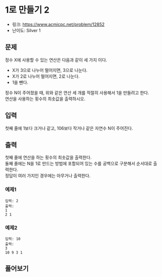 # 1로 만들기 2

- 링크: https://www.acmicpc.net/problem/12852
- 난이도: Silver 1

## 문제

정수 X에 사용할 수 있는 연산은 다음과 같이 세 가지 이다.

- X가 3으로 나누어 떨어지면, 3으로 나눈다.
- X가 2로 나누어 떨어지면, 2로 나눈다.
- 1을 뺀다.


정수 N이 주어졌을 때, 위와 같은 연산 세 개를 적절히 사용해서 1을 만들려고 한다.  
연산을 사용하는 횟수의 최솟값을 출력하시오.

## 입력
첫째 줄에 1보다 크거나 같고, 106보다 작거나 같은 자연수 N이 주어진다.

## 출력
첫째 줄에 연산을 하는 횟수의 최솟값을 출력한다.  
둘째 줄에는 N을 1로 만드는 방법에 포함되어 있는 수를 공백으로 구분해서 순서대로 출력한다.  
정답이 여러 가지인 경우에는 아무거나 출력한다.

### 예제1

```
입력: 2
출력:
1
2 1
```

### 예제2

```
입력: 10
출력:
3
10 9 3 1
```

## 풀어보기

